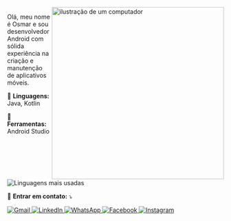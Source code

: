 <img src="https://raw.githubusercontent.com/MicaelliMedeiros/micaellimedeiros/master/image/computer-illustration.png" alt="ilustração de um computador" width="400px" align="right">

<p align="left"> 
  Olá, meu nome é Osmar e sou desenvolvedor Android com sólida experiência na criação e manutenção de aplicativos móveis.
</p>

<p align="left">
  🦄 <strong>Linguagens:</strong> Java, Kotlin
</p>

<p align="left">
  💼 <strong>Ferramentas:</strong> Android Studio
</p>


  <img align="left" src="https://github-readme-stats.vercel.app/api/top-langs/?username=osmarDesenvolvedorDeSoftware&theme=dracula&hide_border=false&include_all_commits=true&count_private=true&layout=compact" alt="Linguagens mais usadas" />
</p>

<br clear="both"/>

<p align="left">
  💌 <strong>Entrar em contato:</strong> ⤵️
</p>

<p align="left">
  <a href="mailto:osmar@osmardev.online" title="Gmail">
    <img src="https://img.shields.io/badge/-Gmail-FF0000?style=flat-square&labelColor=FF0000&logo=gmail&logoColor=white" alt="Gmail"/>
  </a>
  <a href="https://www.linkedin.com/in/osmardev" title="LinkedIn">
    <img src="https://img.shields.io/badge/-Linkedin-0e76a8?style=flat-square&logo=Linkedin&logoColor=white" alt="LinkedIn"/>
  </a>
  <a href="https://wa.me/5516996246673" title="WhatsApp">
    <img src="https://img.shields.io/badge/-WhatsApp-25d366?style=flat-square&labelColor=25d366&logo=whatsapp&logoColor=white" alt="WhatsApp"/>
  </a>
  <a href="https://www.facebook.com/osmar.cavalcante.9?mibextid=ZbWKwL" title="Facebook">
    <img src="https://img.shields.io/badge/-Facebook-3b5998?style=flat-square&labelColor=3b5998&logo=facebook&logoColor=white" alt="Facebook"/>
  </a>
  <a href="https://www.instagram.com/osmar.cavalcante.9?igsh=NjFlb2xyMWdlN3g=" title="Instagram">
    <img src="https://img.shields.io/badge/-Instagram-DF0174?style=flat-square&labelColor=DF0174&logo=instagram&logoColor=white" alt="Instagram"/>
  </a>
</p>
